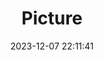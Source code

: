---
weight: 1
images:
- /images/edited/73.jpeg
title: Picture
date: 2023-12-07 22:11:41
tags: [luminar neo,work,cellphone]
---